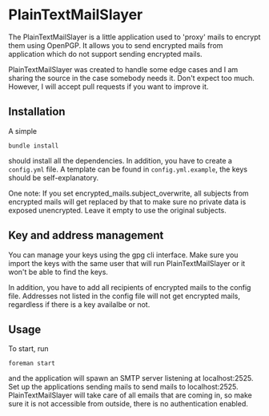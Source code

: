 PlainTextMailSlayer
===================

The PlainTextMailSlayer is a little application used to 'proxy' mails to encrypt
them using OpenPGP. It allows you to send encrypted mails from application which
do not support sending encrypted mails.

PlainTextMailSlayer was created to handle some edge cases and I am sharing the
source in the case somebody needs it. Don't expect too much. However, I will
accept pull requests if you want to improve it.

Installation
------------

A simple

    bundle install

should install all the dependencies. In addition, you have to create a
```config.yml``` file. A template can be found in ```config.yml.example```, the
keys should be self-explanatory.

One note: If you set encrypted_mails.subject_overwrite, all subjects from
encrypted mails will get replaced by that to make sure no private data is
exposed unencrypted. Leave it empty to use the original subjects.

Key and address management
--------------------------

You can manage your keys using the gpg cli interface. Make sure you import the
keys with the same user that will run PlainTextMailSlayer or it won't be able
to find the keys.

In addition, you have to add all recipients of encrypted mails to the config
file. Addresses not listed in the config file will not get encrypted mails,
regardless if there is a key availalbe or not.

Usage
-----

To start, run

    foreman start

and the application will spawn an SMTP server listening at localhost:2525. Set
up the applications sending mails to send mails to localhost:2525.
PlainTextMailSlayer will take care of all emails that are coming in, so make
sure it is not accessible from outside, there is no authentication enabled.
